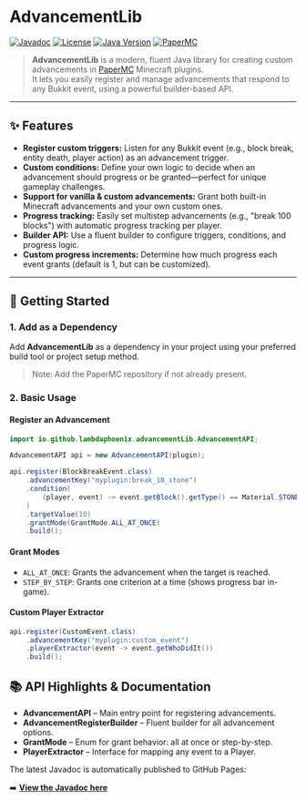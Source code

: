 # AdvancementLib
[![Javadoc](https://img.shields.io/badge/docs-javadoc-blue.svg)](https://lambdaphoenix.github.io/AdvancementLib/javadoc/)
[![License](https://img.shields.io/github/license/lambdaphoenix/AdvancementLib)](https://github.com/lambdaphoenix/AdvancementLib/blob/main/LICENSE)
[![Java Version](https://img.shields.io/badge/Java-21-blue.svg)](https://jdk.java.net/)
[![PaperMC](https://img.shields.io/badge/PaperMC-1.21.4-green)](https://papermc.io/)

>**AdvancementLib** is a modern, fluent Java library for creating custom advancements in [PaperMC](https://papermc.io/) Minecraft plugins.  
It lets you easily register and manage advancements that respond to any Bukkit event, using a powerful builder-based API.
---

## ✨ Features
- **Register custom triggers:** Listen for any Bukkit event (e.g., block break, entity death, player action) as an advancement trigger.
- **Custom conditions:** Define your own logic to decide when an advancement should progress or be granted—perfect for unique gameplay challenges.
- **Support for vanilla & custom advancements:** Grant both built-in Minecraft advancements and your own custom ones.
- **Progress tracking:** Easily set multistep advancements (e.g., "break 100 blocks") with automatic progress tracking per player.
- **Builder API:** Use a fluent builder to configure triggers, conditions, and progress logic.
- **Custom progress increments:** Determine how much progress each event grants (default is 1, but can be customized).

---

## 🚀 Getting Started

### 1. Add as a Dependency

Add **AdvancementLib** as a dependency in your project using your preferred build tool or project setup method.

>Note: Add the PaperMC repository if not already present.

### 2. Basic Usage

#### Register an Advancement

```java
import io.github.lambdaphoenix.advancementLib.AdvancementAPI;

AdvancementAPI api = new AdvancementAPI(plugin);

api.register(BlockBreakEvent.class)
    .advancementKey("myplugin:break_10_stone")
    .condition(
        (player, event) -> event.getBlock().getType() == Material.STONE
    )
    .targetValue(10)
    .grantMode(GrantMode.ALL_AT_ONCE)
    .build();
```

#### Grant Modes

- `ALL_AT_ONCE`: Grants the advancement when the target is reached.
- `STEP_BY_STEP`: Grants one criterion at a time (shows progress bar in-game).

#### Custom Player Extractor

```java
api.register(CustomEvent.class)
    .advancementKey("myplugin:custom_event")
    .playerExtractor(event -> event.getWhoDidIt())
    .build();
```

## 📚 API Highlights & Documentation

- **AdvancementAPI** – Main entry point for registering advancements.
- **AdvancementRegisterBuilder** – Fluent builder for all advancement options.
- **GrantMode** – Enum for grant behavior: all at once or step-by-step.
- **PlayerExtractor** – Interface for mapping any event to a Player.

The latest Javadoc is automatically published to GitHub Pages:

➡️ **[View the Javadoc here](https://lambdaphoenix.github.io/AdvancementLib/javadoc/)**
